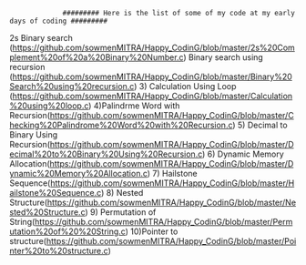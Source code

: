                  ######### Here is the list of some of my code at my early days of coding #########
                 
 2s Binary search (https://github.com/sowmenMITRA/Happy_CodinG/blob/master/2s%20Complement%20of%20a%20Binary%20Number.c)
 Binary search using recursion (https://github.com/sowmenMITRA/Happy_CodinG/blob/master/Binary%20Search%20using%20recursion.c)
3) Calculation Using Loop (https://github.com/sowmenMITRA/Happy_CodinG/blob/master/Calculation%20using%20loop.c)
4)Palindrme Word with Recursion(https://github.com/sowmenMITRA/Happy_CodinG/blob/master/Checking%20Palindrome%20Word%20with%20Recursion.c)
5) Decimal to Binary Using Recursion(https://github.com/sowmenMITRA/Happy_CodinG/blob/master/Decimal%20to%20Binary%20Using%20Recursion.c)
6) Dynamic Memory Allocation(https://github.com/sowmenMITRA/Happy_CodinG/blob/master/Dynamic%20Memory%20Allocation.c)
7) Hailstone Sequence(https://github.com/sowmenMITRA/Happy_CodinG/blob/master/Hailstone%20Sequence.c)
8) Nested Structure(https://github.com/sowmenMITRA/Happy_CodinG/blob/master/Nested%20Structure.c)
9) Permutation of String(https://github.com/sowmenMITRA/Happy_CodinG/blob/master/Permutation%20of%20%20String.c)
10)Pointer to structure(https://github.com/sowmenMITRA/Happy_CodinG/blob/master/Pointer%20to%20structure.c)
